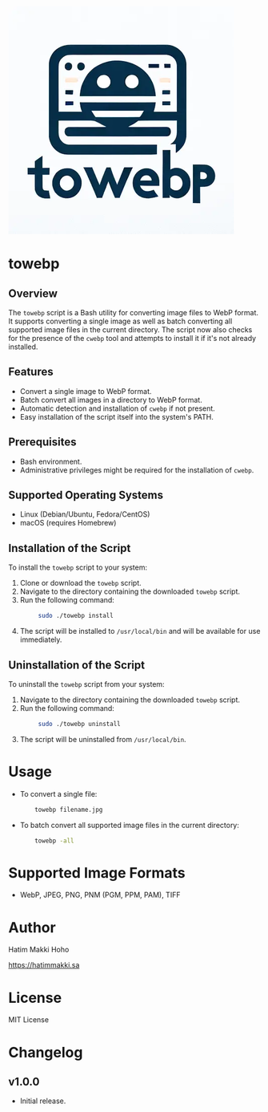 ![towebp Logo](towebp-logo.webp)




# towebp

## Overview

The `towebp` script is a Bash utility for converting image files to WebP format. It supports converting a single image as well as batch converting all supported image files in the current directory. The script now also checks for the presence of the `cwebp` tool and attempts to install it if it's not already installed.

## Features

- Convert a single image to WebP format.
- Batch convert all images in a directory to WebP format.
- Automatic detection and installation of `cwebp` if not present.
- Easy installation of the script itself into the system's PATH.

## Prerequisites

- Bash environment.
- Administrative privileges might be required for the installation of `cwebp`.

## Supported Operating Systems

- Linux (Debian/Ubuntu, Fedora/CentOS)
- macOS (requires Homebrew)

## Installation of the Script
To install the `towebp` script to your system:

1. Clone or download the `towebp` script.
2. Navigate to the directory containing the downloaded `towebp` script.
3. Run the following command:
   ```bash
        sudo ./towebp install
   ```
4. The script will be installed to `/usr/local/bin` and will be available for use immediately.

## Uninstallation of the Script
To uninstall the `towebp` script from your system:

1. Navigate to the directory containing the downloaded `towebp` script.
2. Run the following command:
   ```bash
        sudo ./towebp uninstall
   ```
3. The script will be uninstalled from `/usr/local/bin`.


# Usage

- To convert a single file:

    ```bash
        towebp filename.jpg
    ```

- To batch convert all supported image files in the current directory:

    ```bash
        towebp -all
    ``` 

# Supported Image Formats

- WebP, JPEG, PNG, PNM (PGM, PPM, PAM), TIFF

# Author

Hatim Makki Hoho

https://hatimmakki.sa

# License

MIT License

# Changelog

## v1.0.0

- Initial release.
